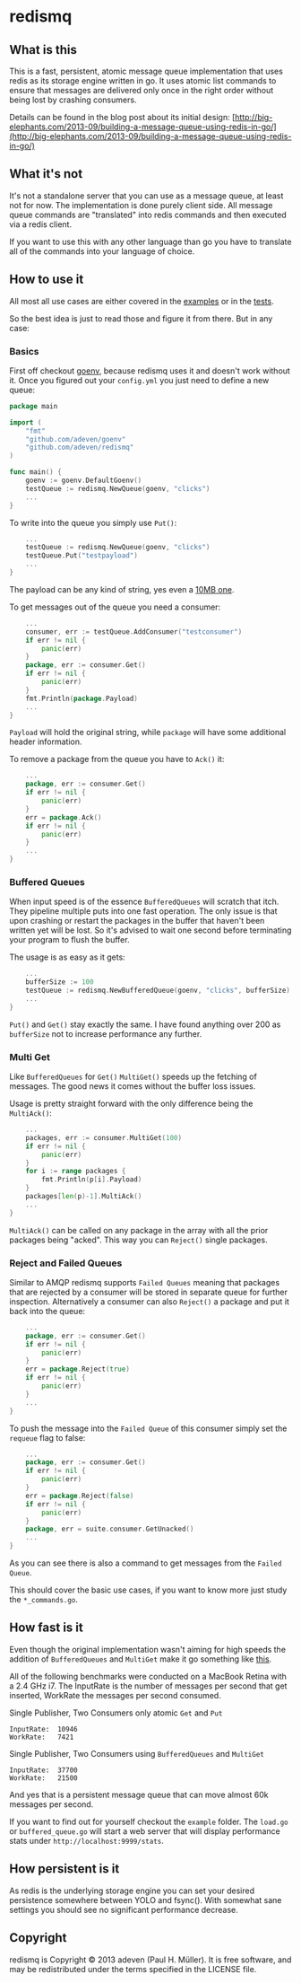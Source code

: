 # redismq

## What is this

This is a fast, persistent, atomic message queue implementation that uses redis as its storage engine written in go.
It uses atomic list commands to ensure that messages are delivered only once in the right order without being lost by crashing consumers.

Details can be found in the blog post about its initial design:
[http://big-elephants.com/2013-09/building-a-message-queue-using-redis-in-go/](http://big-elephants.com/2013-09/building-a-message-queue-using-redis-in-go/)

## What it's not

It's not a standalone server that you can use as a message queue, at least not for now. The implementation is done purely client side. All message queue commands are "translated" into redis commands and then executed via a redis client.

If you want to use this with any other language than go you have to translate all of the commands into your language of choice.

## How to use it

All most all use cases are either covered in the [examples](https://github.com/adeven/redismq/tree/master/example)
or in the [tests](https://github.com/adeven/redismq/tree/master/test).

So the best idea is just to read those and figure it from there. But in any case:

### Basics

First off checkout [goenv](https://github.com/adeven/goenv), because redismq uses it and doesn't work without it.
Once you figured out your `config.yml` you just need to define a new queue:
```go
package main

import (
	"fmt"
	"github.com/adeven/goenv"
	"github.com/adeven/redismq"
)

func main() {
	goenv := goenv.DefaultGoenv()
	testQueue := redismq.NewQueue(goenv, "clicks")
	...
}
```
To write into the queue you simply use `Put()`:
```go
	...
	testQueue := redismq.NewQueue(goenv, "clicks")
	testQueue.Put("testpayload")
	...
}
```
The payload can be any kind of string, yes even a [10MB one](https://github.com/adeven/redismq/blob/master/test/integration_test.go#L217).

To get messages out of the queue you need a consumer:
```go
	...
	consumer, err := testQueue.AddConsumer("testconsumer")
	if err != nil {
		panic(err)
	}
	package, err := consumer.Get()
	if err != nil {
		panic(err)
	}
	fmt.Println(package.Payload)
	...
}
```
`Payload` will hold the original string, while `package` will have some additional header information.

To remove a package from the queue you have to `Ack()` it:
```go
	...
	package, err := consumer.Get()
	if err != nil {
		panic(err)
	}
	err = package.Ack()
	if err != nil {
		panic(err)
	}
	...
}
```

### Buffered Queues

When input speed is of the essence `BufferedQueues` will scratch that itch.
They pipeline multiple puts into one fast operation. The only issue is that upon crashing or restart the packages in
the buffer that haven't been written yet will be lost. So it's advised to wait one second before terminating your program to flush the buffer.

The usage is as easy as it gets:
```go
	...
	bufferSize := 100
	testQueue := redismq.NewBufferedQueue(goenv, "clicks", bufferSize)
	...
}
```
`Put()` and `Get()` stay exactly the same.
I have found anything over 200 as `bufferSize` not to increase performance any further.

### Multi Get

Like `BufferedQueues` for `Get()` `MultiGet()` speeds up the fetching of messages. The good news it comes without the buffer loss issues.

Usage is pretty straight forward with the only difference being the `MultiAck()`:
```go
	...
	packages, err := consumer.MultiGet(100)
	if err != nil {
		panic(err)
	}
	for i := range packages {
		fmt.Println(p[i].Payload)
	}
	packages[len(p)-1].MultiAck()
	...
}
```
`MultiAck()` can be called on any package in the array with all the prior packages being "acked". This way you can `Reject()` single packages.

### Reject and Failed Queues

Similar to AMQP redismq supports `Failed Queues` meaning that packages that are rejected by a consumer will be stored in separate queue for further inspection. Alternatively a consumer can also `Reject()` a package and put it back into the queue:
```go
	...
	package, err := consumer.Get()
	if err != nil {
		panic(err)
	}
	err = package.Reject(true)
	if err != nil {
		panic(err)
	}
	...
}
```

To push the message into the `Failed Queue` of this consumer simply set the `requeue` flag to false:
```go
	...
	package, err := consumer.Get()
	if err != nil {
		panic(err)
	}
	err = package.Reject(false)
	if err != nil {
		panic(err)
	}
	package, err = suite.consumer.GetUnacked()
	...
}
```
As you can see there is also a command to get messages from the `Failed Queue`.

This should cover the basic use cases, if you want to know more just study the `*_commands.go`.

## How fast is it

Even though the original implementation wasn't aiming for high speeds the addition of `BufferedQueues` and `MultiGet`
make it go something like [this](http://www.youtube.com/watch?feature=player_detailpage&v=sGBMSLvggqA#t=58).

All of the following benchmarks were conducted on a MacBook Retina with a 2.4 GHz i7.
The InputRate is the number of messages per second that get inserted, WorkRate the messages per second consumed.

Single Publisher, Two Consumers only atomic `Get` and `Put`
```
InputRate:	10946
WorkRate:	7421
```

Single Publisher, Two Consumers using `BufferedQueues` and `MultiGet`
```
InputRate:	37700
WorkRate:	21500
```

And yes that is a persistent message queue that can move almost 60k messages per second.

If you want to find out for yourself checkout the `example` folder. The `load.go` or `buffered_queue.go`
will start a web server that will display performance stats under `http://localhost:9999/stats`.

## How persistent is it

As redis is the underlying storage engine you can set your desired persistence somewhere between YOLO and fsync().
With somewhat sane settings you should see no significant performance decrease.

## Copyright
redismq is Copyright © 2013 adeven (Paul H. Müller). It is free software, and may be redistributed under the terms
specified in the LICENSE file.
